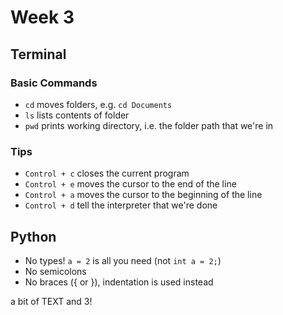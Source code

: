 # Week 3

## Terminal

### Basic Commands

* `cd` moves folders, e.g. `cd Documents`
* `ls` lists contents of folder 
* `pwd` prints working directory, i.e. the folder path that we're in

### Tips

* `Control + c` closes the current program
* `Control + e` moves the cursor to the end of the line
* `Control + a` moves the cursor to the beginning of the line
* `Control + d` tell the interpreter that we're done


## Python

* No types! `a = 2` is all you need (not `int a = 2;`)
* No semicolons
* No braces ({ or }), indentation is used instead


a bit of TEXT and 3!
